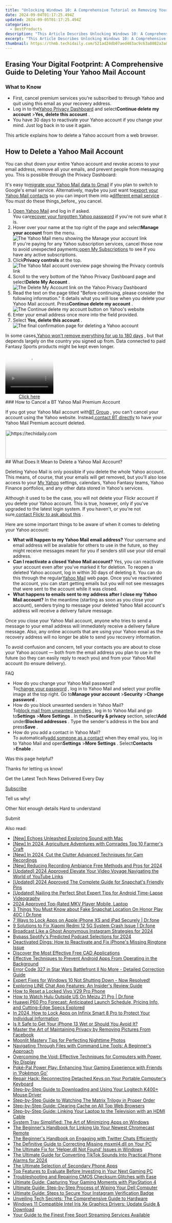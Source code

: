 ```yaml
---
title: "Unlocking Windows 10: A Comprehensive Tutorial on Removing Your PIN"
date: 2024-09-04T01:17:25.494Z
updated: 2024-09-05T01:17:25.494Z
categories:
  - BestProducts
description: "This Article Describes Unlocking Windows 10: A Comprehensive Tutorial on Removing Your PIN"
excerpt: "This Article Describes Unlocking Windows 10: A Comprehensive Tutorial on Removing Your PIN"
thumbnail: https://thmb.techidaily.com/521ad24db07aed403ac9c63a8882a3a87b12e15e0d1178b868dfaacb16286760.jpg
---
```


## Erasing Your Digital Footprint: A Comprehensive Guide to Deleting Your Yahoo Mail Account
### What to Know

* First, cancel premium services you're subscribed to through Yahoo and quit using this email as your recovery address.
* Log in to the[Yahoo Privacy Dashboard](https://yahoo.mydashboard.oath.com/delete-my-account) and select**Continue delete my account** \>**Yes, delete this account** .
* You have 30 days to reactivate your Yahoo account if you change your mind. Just log back in to use it again.

 This article explains how to delete a Yahoo account from a web browser.

## How to Delete a Yahoo Mail Account

 You can shut down your entire Yahoo account and revoke access to your email address, remove all your emails, and prevent people from messaging you. This is possible through the Privacy Dashboard:

 It's easy to[migrate your Yahoo Mail data to Gmail](https://www.lifewire.com/import-your-yahoo-mail-messages-and-contacts-into-gmail-1172011) if you plan to switch to Google's email service. Alternatively, maybe you just want to[export your Yahoo Mail contacts](https://www.lifewire.com/export-yahoo-address-book-1174479) so you can import them into a[different email service](https://www.lifewire.com/best-free-email-accounts-1356641) . You must do these things_before_ you cancel.

1. [Open Yahoo Mail](https://mail.yahoo.com/) and log in if asked.  
 You can[recover your forgotten Yahoo password](https://www.lifewire.com/recover-yahoo-password-1174485) if you're not sure what it is.
2. Hover over your name at the top right of the page and select**Manage your account** from the menu.  
![The Yahoo Mail menu showing the Manage your account link](https://www.lifewire.com/thmb/JdqCJ9mVz02xTyooT2W1i0vfh8g=/1500x0/filters:no_upscale():max_bytes(150000):strip_icc():format(webp)/yahoo-mail-menu-4a8ea92f4deb4b0c9229c9c24ed4c1c9.png)  
 If you're paying for any Yahoo subscription services, cancel those now to avoid unexpected payments;[open My Subscriptions](https://mysubscriptions.yahoo.com/) to see if you have any active subscriptions.
3. Click**Privacy controls** at the top.  
![The Yahoo Mail account overview page showing the Privacy controls link](https://www.lifewire.com/thmb/XEno_dNrKM6NBukWJoOSU7d_kG4=/1500x0/filters:no_upscale():max_bytes(150000):strip_icc():format(webp)/yahoo-mail-account-overview-30181da72ca746cca757640663eac4a2.png)
4. Scroll to the very bottom of the Yahoo Privacy Dashboard page and select**Delete My Account** .  
![The Delete My Account link on the Yahoo Privacy Dashboard](https://www.lifewire.com/thmb/bWoRgV3FHuL_j-q_oP4FyXY36BM=/1500x0/filters:no_upscale():max_bytes(150000):strip_icc():format(webp)/delete-your-yahoo-account-bd9a372594cd42e691854358e22bc7d0.png)
5. Read the text on the page titled "Before continuing, please consider the following information." It details what you will lose when you delete your Yahoo Mail account. Press**Continue delete my account** .  
![The Continue delete my account button on Yahoo's website](https://www.lifewire.com/thmb/YZPgf_xTtNOSNJ_Hx6n9xW0qCNk=/1500x0/filters:no_upscale():max_bytes(150000):strip_icc():format(webp)/yahoo-delete-my-account-a59191a0872b4ce19768c7352229f7e8.png)
6. Enter your email address once more into the field provided.
7. Select **Yes, delete this account** .  
![The final confirmation page for deleting a Yahoo account](https://www.lifewire.com/thmb/4RriqtlFkKYQ5jkHhvT2HRNU2Ew=/1500x0/filters:no_upscale():max_bytes(150000):strip_icc():format(webp)/delete-yahoo-account-confirmation-d5b04610003e461287b0a838aa1c57c8.png)

 In some cases,[Yahoo won't remove everything for up to 180 days](https://legal.yahoo.com/us/en/yahoo/privacy/topics/datastorage/index.html) , but that depends largely on the country you signed up from. Data connected to paid Fantasy Sports products might be kept even longer.

<!-- affiliate ads begin -->
<span id="1328679">
					<video width="150" height="125" style="cursor:pointer"
           poster="//a.impactradius-go.com/display-clicktoplayimage/1328679.png"
           onclick="if(!this.playClicked){this.play();this.setAttribute('controls',true);this.playClicked=true;}">
	   <source src="//a.impactradius-go.com/display-ad/15852-1328679">
	   <img src="//a.impactradius-go.com/display-clicktoplayimage/1328679.png" style="border: none; height: 100%; width: 100%; object-fit: contain">
	</video>
	<div style="width:150px;text-align:center"><a href="javascript:window.open(decodeURIComponent('https%3A%2F%2Fthefitville.pxf.io%2Fc%2F5597632%2F1328679%2F15852'), '_blank');void(0);">Click here</a></div>
</span>
<img height="0" width="0" src="https://imp.pxf.io/i/5597632/1328679/15852" style="position:absolute;visibility:hidden;" border="0" />
<!-- affiliate ads end -->
### How to Cancel a BT Yahoo Mail Premium Account

 If you got your Yahoo Mail account with[BT Group](https://www.bt.com/) , you can't cancel your account using the Yahoo website. Instead,[contact BT directly](https://www.bt.com/help/contact-bt#/) to have your Yahoo Mail Premium account deleted.

<!-- affiliate ads begin -->
<a href="https://appsumo.8odi.net/c/5597632/2105867/7443" target="_top" id="2105867">
  <img src="//a.impactradius-go.com/display-ad/7443-2105867" border="0" alt="https://techidaily.com" width="728" height="90"/>
</a>
<img height="0" width="0" src="https://appsumo.8odi.net/i/5597632/2105867/7443" style="position:absolute;visibility:hidden;" border="0" />
<!-- affiliate ads end -->
## What Does It Mean to Delete a Yahoo Mail Account?

 Deleting Yahoo Mail is only possible if you delete the whole Yahoo account. This means, of course, that your emails will get removed, but you'll also lose access to your [My Yahoo](https://my.yahoo.com/) settings, calendars, Yahoo Fantasy teams, Yahoo Finance portfolios, and any other data stored in Yahoo's services.  

 Although it used to be the case, you will not delete your Flickr account if you delete your Yahoo account. This is true, however, only if you've upgraded to the latest login system. If you haven't, or you're not sure,[contact Flickr to ask about this](https://www.flickrhelp.com/hc/en-us/requests/new) .

 Here are some important things to be aware of when it comes to deleting your Yahoo account:

* **What will happen to my Yahoo Mail email address?**  Your username and email address will be available for others to use in the future, so they might receive messages meant for you if senders still use your old email address.
* **Can I reactivate a closed Yahoo Mail account?**  Yes, you can reactivate your account even after you've marked it for deletion. To reopen a deleted Yahoo account, log in within 30 days of deleting it. You can do this through the regular[Yahoo Mail](https://mail.yahoo.com/) web page. Once you've reactivated the account, you can start getting emails but you will not see messages that were sent to the account while it was closed.
* **What happens to emails sent to my address after I close my Yahoo Mail account?**  In the meantime (starting as soon as you close your account), senders trying to message your deleted Yahoo Mail account's address will receive a delivery failure message.

 Once you close your Yahoo Mail account, anyone who tries to send a message to your email address will immediately receive a delivery failure message. Also, any online accounts that are using your Yahoo email as the recovery address will no longer be able to send you recovery information.

 To avoid confusion and concern, tell your contacts you are about to close your Yahoo account — both from the email address you plan to use in the future (so they can easily reply to reach you) and from your Yahoo Mail account (to ensure delivery).

 FAQ

* How do you change your Yahoo Mail password?  
 To[change your password](https://www.lifewire.com/change-yahoo-password-1174508) , log in to Yahoo Mail and select your profile image at the top right. Go to**Manage your account** \>**Security** \>**Change password** .
* How do you block unwanted senders in Yahoo Mail?  
 To[block mail from unwanted senders](https://www.lifewire.com/block-sender-yahoo-1174455) , log in to Yahoo Mail and go to**Settings** \>**More Settings** . In the**Security & privacy** section, select**Add** under**Blocked addresses** . Type the sender's address in the box and press**Save** .
* How do you add a contact in Yahoo Mail?  
 To automatically[add someone as a contact](https://www.lifewire.com/auto-add-contacts-yahoo-1174459) when they email you, log in to Yahoo Mail and open**Settings** \>**More Settings** . Select**Contacts** \>**Enable** .

Was this page helpful?

Thanks for letting us know!

 Get the Latest Tech News Delivered Every Day

[Subscribe](https://www.lifewire.com/#)

Tell us why!

 Other  Not enough details  Hard to understand

 Submit

<ins class="adsbygoogle"
     style="display:block"
     data-ad-format="autorelaxed"
     data-ad-client="ca-pub-7571918770474297"
     data-ad-slot="1223367746"></ins>



<ins class="adsbygoogle"
     style="display:block"
     data-ad-client="ca-pub-7571918770474297"
     data-ad-slot="8358498916"
     data-ad-format="auto"
     data-full-width-responsive="true"></ins>

<span class="atpl-alsoreadstyle">Also read:</span>
<div><ul>
<li><a href="https://digital-screen-recording.techidaily.com/new-echoes-unleashed-exploring-sound-with-mac/"><u>[New] Echoes Unleashed  Exploring Sound with Mac</u></a></li>
<li><a href="https://digital-screen-recording.techidaily.com/new-in-2024-agriculture-adventures-with-comrades-top-10-farmers-craft/"><u>[New] In 2024, Agriculture Adventures with Comrades  Top 10 Farmer's Craft</u></a></li>
<li><a href="https://video-screen-grab.techidaily.com/new-in-2024-cut-the-clutter-advanced-techniques-for-cam-recordings/"><u>[New] In 2024, Cut the Clutter  Advanced Techniques for Cam Recordings</u></a></li>
<li><a href="https://screen-recording.techidaily.com/new-reducing-recording-ambiance-free-methods-and-pros-for-2024/"><u>[New] Reducing Recording Ambiance  Free Methods and Pros for 2024</u></a></li>
<li><a href="https://youtube-zero.techidaily.com/ed-2024-approved-elevate-your-video-voyage-navigating-the-world-of-youtube-links/"><u>[Updated] 2024 Approved  Elevate Your Video Voyage  Navigating the World of YouTube Links</u></a></li>
<li><a href="https://snapchat-videos.techidaily.com/updated-2024-approved-the-complete-guide-for-snapchats-friendly-pins/"><u>[Updated] 2024 Approved  The Complete Guide for Snapchat's Friendly Pins</u></a></li>
<li><a href="https://extra-skills.techidaily.com/updated-nailing-the-perfect-shot-expert-tips-for-android-time-lapse-videography/"><u>[Updated] Nailing the Perfect Shot  Expert Tips for Android Time-Lapse Videography</u></a></li>
<li><a href="https://some-approaches.techidaily.com/2024-approved-top-rated-mkv-player-mobile-laptop/"><u>2024 Approved  Top-Rated MKV Player  Mobile, Laptop</u></a></li>
<li><a href="https://location-social.techidaily.com/3-things-you-must-know-about-fake-snapchat-location-on-honor-play-40c-drfone-by-drfone-virtual-android/"><u>3 Things You Must Know about Fake Snapchat Location On Honor Play 40C | Dr.fone</u></a></li>
<li><a href="https://iphone-unlock.techidaily.com/7-ways-to-lock-apps-on-apple-iphone-xs-and-ipad-securely-drfone-by-drfone-ios/"><u>7 Ways to Lock Apps on Apple iPhone XS and iPad Securely | Dr.fone</u></a></li>
<li><a href="https://howto.techidaily.com/9-solutions-to-fix-xiaomi-redmi-12-5g-system-crash-issue-drfone-by-drfone-fix-android-problems-fix-android-problems/"><u>9 Solutions to Fix Xiaomi Redmi 12 5G System Crash Issue | Dr.fone</u></a></li>
<li><a href="https://extra-resources.techidaily.com/broadcast-like-a-ghost-anonymous-instagram-strategies-for-2024/"><u>Broadcast Like a Ghost  Anonymous Instagram Strategies for 2024</u></a></li>
<li><a href="https://extra-tips.techidaily.com/bypass-spotifys-predicted-podcast-selections-for-2024/"><u>Bypass Spotify's Predicted Podcast Selections for 2024</u></a></li>
<li><a href="https://tech-renaissance.techidaily.com/deactivated-dings-how-to-reactivate-and-fix-iphones-missing-ringtone-issue/"><u>Deactivated Dings: How to Reactivate and Fix iPhone's Missing Ringtone Issue</u></a></li>
<li><a href="https://tech-renaissance.techidaily.com/discover-the-most-effective-free-cad-applications/"><u>Discover the Most Effective Free CAD Applications</u></a></li>
<li><a href="https://tech-renaissance.techidaily.com/effective-techniques-to-prevent-android-apps-from-operating-in-the-background/"><u>Effective Techniques to Prevent Android Apps From Operating in the Background</u></a></li>
<li><a href="https://win-able.techidaily.com/error-code-327-in-star-wars-battlefront-ii-no-more-detailed-correction-guide/"><u>Error Code 327 in Star Wars Battlefront II No More - Detailed Correction Guide</u></a></li>
<li><a href="https://win-howtos.techidaily.com/expert-fixes-for-windows-10-not-shutting-down-now-resolved/"><u>Expert Fixes for Windows 10 Not Shutting Down - Now Resolved!</u></a></li>
<li><a href="https://tech-renaissance.techidaily.com/exploring-line-chat-app-features-an-insiders-review-guide/"><u>Exploring LINE Chat App Features: An Insider's Review Guide</u></a></li>
<li><a href="https://android-unlock.techidaily.com/how-to-reset-a-locked-vivo-v29-pro-phone-by-drfone-android/"><u>How to Reset a Locked Vivo V29 Pro Phone</u></a></li>
<li><a href="https://change-location.techidaily.com/how-to-watch-hulu-outside-us-on-meizu-21-pro-drfone-by-drfone-virtual-android/"><u>How to Watch Hulu Outside US On Meizu 21 Pro | Dr.fone</u></a></li>
<li><a href="https://tech-renaissance.techidaily.com/huawei-p60-pro-forecast-anticipated-launch-schedule-pricing-info-and-cutting-edge-specs-explored/"><u>Huawei P60 Pro Forecast: Anticipated Launch Schedule, Pricing Info, and Cutting-Edge Specs Explored</u></a></li>
<li><a href="https://unlock-android.techidaily.com/in-2024-how-to-lock-apps-on-infinix-smart-8-pro-to-protect-your-individual-information-by-drfone-android/"><u>In 2024, How to Lock Apps on Infinix Smart 8 Pro to Protect Your Individual Information</u></a></li>
<li><a href="https://tech-renaissance.techidaily.com/is-it-safe-to-get-your-iphone-13-wet-or-should-you-avoid-it/"><u>Is It Safe to Get Your iPhone 13 Wet or Should You Avoid It?</u></a></li>
<li><a href="https://tech-renaissance.techidaily.com/master-the-art-of-maintaining-privacy-by-removing-pictures-from-facebook/"><u>Master the Art of Maintaining Privacy by Removing Pictures From Facebook</u></a></li>
<li><a href="https://screen-activity-recording.techidaily.com/moonlit-mastery-tips-for-perfecting-nighttime-photos/"><u>Moonlit Mastery  Tips for Perfecting Nighttime Photos</u></a></li>
<li><a href="https://tech-renaissance.techidaily.com/navigating-through-files-with-command-line-tools-a-beginners-approach/"><u>Navigating Through Files with Command Line Tools: A Beginner's Approach</u></a></li>
<li><a href="https://tech-renaissance.techidaily.com/overcoming-the-void-effective-techniques-for-computers-with-power-no-display/"><u>Overcoming the Void: Effective Techniques for Computers with Power, No Display</u></a></li>
<li><a href="https://tech-renaissance.techidaily.com/poke-pal-power-play-enhancing-your-gaming-experience-with-friends-in-pokemon-go/"><u>Poké-Pal Power Play: Enhancing Your Gaming Experience with Friends in 'Pokémon Go'</u></a></li>
<li><a href="https://tech-renaissance.techidaily.com/repair-hack-reconnecting-detached-keys-on-your-portable-computers-keyboard/"><u>Repair Hack: Reconnecting Detached Keys on Your Portable Computer's Keyboard</u></a></li>
<li><a href="https://hardware-help.techidaily.com/step-by-step-guide-to-downloading-and-using-your-logitech-k400plus-mouse-driver/"><u>Step-by-Step Guide to Downloading and Using Your Logitech K400+ Mouse Driver</u></a></li>
<li><a href="https://tech-renaissance.techidaily.com/step-by-step-guide-to-watching-the-matrix-trilogy-in-proper-order/"><u>Step-by-Step Guide to Watching The Matrix Trilogy in Proper Order</u></a></li>
<li><a href="https://tech-renaissance.techidaily.com/step-by-step-guide-clearing-cache-on-all-top-web-browsers/"><u>Step-by-Step Guide: Clearing Cache on All Top Web Browsers</u></a></li>
<li><a href="https://tech-renaissance.techidaily.com/step-by-step-guide-linking-your-laptop-to-the-television-with-an-hdmi-cable/"><u>Step-by-Step Guide: Linking Your Laptop to the Television with an HDMI Cable</u></a></li>
<li><a href="https://win11.techidaily.com/system-tray-simplified-the-art-of-minimizing-apps-on-windows/"><u>System Tray Simplified: The Art of Minimizing Apps on Windows</u></a></li>
<li><a href="https://tech-renaissance.techidaily.com/the-beginners-handbook-for-linking-up-your-newest-chromecast-remote/"><u>The Beginner's Handbook for Linking Up Your Newest Chromecast Remote</u></a></li>
<li><a href="https://tech-renaissance.techidaily.com/the-beginners-handbook-on-engaging-with-twitter-chats-efficiently/"><u>The Beginner's Handbook on Engaging with Twitter Chats Efficiently</u></a></li>
<li><a href="https://tech-renaissance.techidaily.com/the-definitive-guide-to-correcting-missing-msxml4dll-on-your-pc/"><u>The Definitive Guide to Correcting Missing msxml4.dll on Your PC</u></a></li>
<li><a href="https://tech-renaissance.techidaily.com/the-ultimate-fix-for-helperdll-not-found-issues-in-windows/"><u>The Ultimate Fix for 'Helper.dll Not Found' Issues in Windows</u></a></li>
<li><a href="https://some-approaches.techidaily.com/the-ultimate-guide-for-converting-tiktok-sounds-into-practical-phone-alarms-for-2024/"><u>The Ultimate Guide for Converting TikTok Sounds Into Practical Phone Alarms for 2024</u></a></li>
<li><a href="https://tech-renaissance.techidaily.com/the-ultimate-selection-of-secondary-phone-apps/"><u>The Ultimate Selection of Secondary Phone Apps</u></a></li>
<li><a href="https://tech-renaissance.techidaily.com/top-features-to-evaluate-before-investing-in-your-next-gaming-pc/"><u>Top Features to Evaluate Before Investing in Your Next Gaming PC</u></a></li>
<li><a href="https://tech-renaissance.techidaily.com/troubleshooting-and-repairing-cmos-checksum-glitches-with-ease/"><u>Troubleshooting and Repairing CMOS Checksum Glitches with Ease</u></a></li>
<li><a href="https://tech-renaissance.techidaily.com/ultimate-guide-capturing-your-gaming-moments-with-playstation-4/"><u>Ultimate Guide: Capturing Your Gaming Moments with PlayStation 4</u></a></li>
<li><a href="https://tech-renaissance.techidaily.com/ultimate-guide-step-by-step-process-of-wiping-your-dell-computer/"><u>Ultimate Guide: Step-by-Step Process of Wiping Your Dell Computer</u></a></li>
<li><a href="https://tech-renaissance.techidaily.com/ultimate-guide-steps-to-secure-your-instagram-verification-badge/"><u>Ultimate Guide: Steps to Secure Your Instagram Verification Badge</u></a></li>
<li><a href="https://hardware-tips.techidaily.com/unveiling-tech-secrets-the-comprehensive-guide-to-hardware/"><u>Unveiling Tech Secrets: The Comprehensive Guide to Hardware</u></a></li>
<li><a href="https://win-amazing.techidaily.com/windows-11-compatible-intel-iris-xe-graphics-drivers-update-guide-and-download/"><u>Windows 11 Compatible Intel Iris Xe Graphics Drivers: Update Guide & Download</u></a></li>
<li><a href="https://tech-renaissance.techidaily.com/your-guide-to-the-finest-free-sport-streaming-services-available/"><u>Your Guide to the Finest Free Sport Streaming Services Available</u></a></li>
</ul></div>

